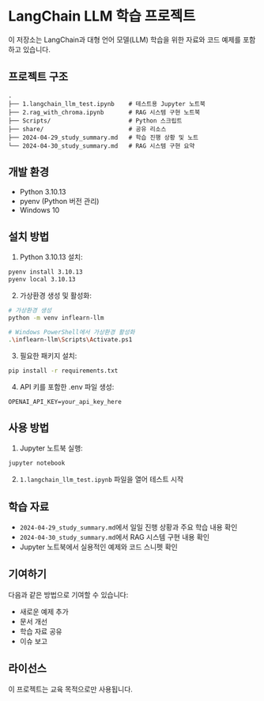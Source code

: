 # LangChain LLM 학습 프로젝트

이 저장소는 LangChain과 대형 언어 모델(LLM) 학습을 위한 자료와 코드 예제를 포함하고 있습니다.

## 프로젝트 구조
```
.
├── 1.langchain_llm_test.ipynb    # 테스트용 Jupyter 노트북
├── 2.rag_with_chroma.ipynb       # RAG 시스템 구현 노트북
├── Scripts/                      # Python 스크립트
├── share/                        # 공유 리소스
├── 2024-04-29_study_summary.md   # 학습 진행 상황 및 노트
└── 2024-04-30_study_summary.md   # RAG 시스템 구현 요약
```

## 개발 환경
- Python 3.10.13
- pyenv (Python 버전 관리)
- Windows 10

## 설치 방법
1. Python 3.10.13 설치:
```bash
pyenv install 3.10.13
pyenv local 3.10.13
```

2. 가상환경 생성 및 활성화:
```bash
# 가상환경 생성
python -m venv inflearn-llm

# Windows PowerShell에서 가상환경 활성화
.\inflearn-llm\Scripts\Activate.ps1
```

3. 필요한 패키지 설치:
```bash
pip install -r requirements.txt
```

4. API 키를 포함한 .env 파일 생성:
```
OPENAI_API_KEY=your_api_key_here
```

## 사용 방법
1. Jupyter 노트북 실행:
```bash
jupyter notebook
```

2. `1.langchain_llm_test.ipynb` 파일을 열어 테스트 시작

## 학습 자료
- `2024-04-29_study_summary.md`에서 일일 진행 상황과 주요 학습 내용 확인
- `2024-04-30_study_summary.md`에서 RAG 시스템 구현 내용 확인
- Jupyter 노트북에서 실용적인 예제와 코드 스니펫 확인

## 기여하기
다음과 같은 방법으로 기여할 수 있습니다:
- 새로운 예제 추가
- 문서 개선
- 학습 자료 공유
- 이슈 보고

## 라이선스
이 프로젝트는 교육 목적으로만 사용됩니다. 